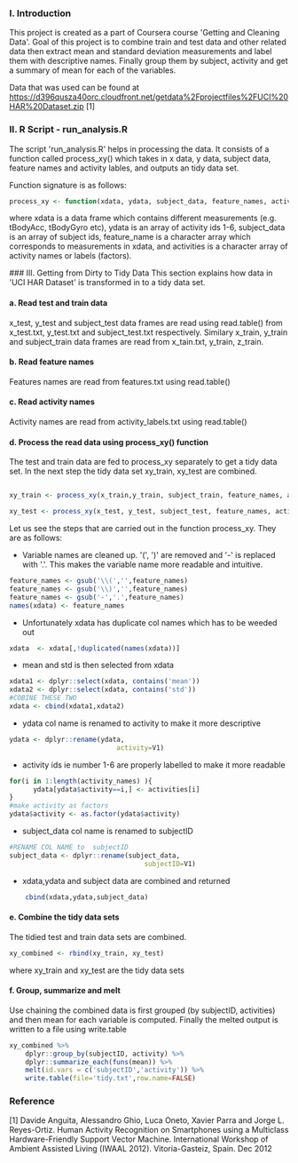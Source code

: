 ### I. Introduction
This project is created as a part of Coursera course 'Getting and Cleaning Data'. Goal of this project is to combine train and test data and other related data then extract mean and standard deviation measurements and label them with descriptive names. 
Finally group them by subject, activity and get a summary of mean for each of the variables.

Data that was used can be found at https://d396qusza40orc.cloudfront.net/getdata%2Fprojectfiles%2FUCI%20HAR%20Dataset.zip [1]

### II. R Script - run_analysis.R
The script 'run_analysis.R' helps in processing the data. It consists of a function called process_xy() which takes in x data, y data, subject data, feature names and activity lables, and outputs an tidy data set.

Function signature is as follows:

```R
process_xy <- function(xdata, ydata, subject_data, feature_names, activities) { ... } 
```
<p>
where xdata is a data frame which contains different measurements (e.g. tBodyAcc, tBodyGyro etc), 
      ydata is an array of activity ids 1-6,
      subject_data is an array of subject ids,
      feature_name is a character array which corresponds to measurements in xdata,
      and activities is a character array of activity names or labels (factors).
</p>
### III. Getting from Dirty to Tidy Data
This section explains how data in 'UCI HAR Dataset' is transformed in to a tidy data set. 

#### a. Read test and train data
x_test, y_test and subject_test data frames are read using read.table() from x_test.txt, y_test.txt and subject_test.txt respectively. Similary x_train, y_train and subject_train data frames are read from x_tain.txt, y_train, z_train. 

#### b. Read feature names 
Features names are read from features.txt using read.table()

#### c. Read activity names
Activity names are read from activity_labels.txt using read.table()

#### d. Process the read data using process_xy() function
The test and train data are fed to process_xy separately to get a tidy data set. In the next step the tidy data set xy_train, xy_test are combined.

```R

xy_train <- process_xy(x_train,y_train, subject_train, feature_names, activity_names)

xy_test <- process_xy(x_test, y_test, subject_test, feature_names, activity_names)
```

Let us see the steps that are carried out in the function process_xy. They are as follows:

- Variable names are cleaned up.  '(', ')' are removed and '-' is replaced with '.'. This makes the variable name more readable and intuitive.
```R
feature_names <- gsub('\\(','',feature_names)
feature_names <- gsub('\\)','',feature_names)
feature_names <- gsub('-','.',feature_names)
names(xdata) <- feature_names
```
- Unfortunately xdata has duplicate col names which has to be weeded out
```R
xdata  <- xdata[,!duplicated(names(xdata))]
```
- mean and std is then selected from xdata
```R
xdata1 <- dplyr::select(xdata, contains('mean'))
xdata2 <- dplyr::select(xdata, contains('std'))
#COBINE THESE TWO
xdata <- cbind(xdata1,xdata2)
```
- ydata col name is renamed to activity to make it more descriptive
```R
ydata <- dplyr::rename(ydata,
                           activity=V1)
```
- activity ids ie number 1-6 are properly labelled to make it more readable
```R
for(i in 1:length(activity_names) ){
      ydata[ydata$activity==i,] <- activities[i]
}
#make activity as factors
ydata$activity <- as.factor(ydata$activity)
```
-  subject_data col name is renamed to subjectID
```R
#RENAME COL NAME to  subjectID 
subject_data <- dplyr::rename(subject_data,
                                  subjectID=V1)
```
-  xdata,ydata and subject data are combined and returned 
```R
    cbind(xdata,ydata,subject_data)
```
#### e. Combine the tidy data sets
The tidied test and train data sets are combined.
```R
xy_combined <- rbind(xy_train, xy_test)
```
where xy_train and xy_test are the tidy data sets

#### f. Group, summarize and melt
Use chaining the combined data is first grouped (by subjectID, activities) and then mean for each variable is computed. Finally the melted output is written to a file using write.table
```R
xy_combined %>%
    dplyr::group_by(subjectID, activity) %>%
    dplyr::summarize_each(funs(mean)) %>% 
    melt(id.vars = c('subjectID','activity')) %>%
    write.table(file='tidy.txt',row.name=FALSE)
```

### Reference
[1] Davide Anguita, Alessandro Ghio, Luca Oneto, Xavier Parra and Jorge L. Reyes-Ortiz. Human Activity Recognition on Smartphones using a Multiclass Hardware-Friendly Support Vector Machine. International Workshop of Ambient Assisted Living (IWAAL 2012). Vitoria-Gasteiz, Spain. Dec 2012
